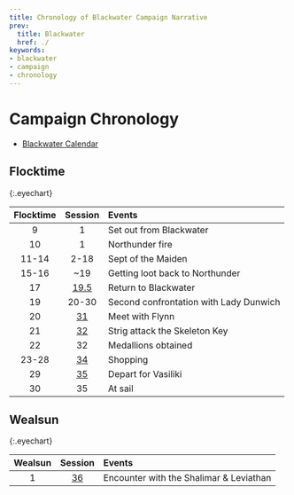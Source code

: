 ```yaml
---
title: Chronology of Blackwater Campaign Narrative
prev:
  title: Blackwater
  href: ./
keywords:
- blackwater
- campaign
- chronology
---
```


# Campaign Chronology

* [Blackwater Calendar](https://rickosborne.github.io/blackwater/guide/400-calendar.html)

## Flocktime

{:.eyechart}

| Flocktime | Session | Events |
| :---: | :---: | :--- |
| 9 | 1 | Set out from Blackwater |
| 10 | 1 | Northunder fire |
| 11-14 | 2-18 | Sept of the Maiden |
| 15-16 | ~19 | Getting loot back to Northunder |
| 17 | [19.5](../sessions/2021-01-02-Meta-Session-GM-Notes.md) | Return to Blackwater |
| 19 | 20-30 | Second confrontation with Lady Dunwich |
| 20 | [31](../sessions/2021-04-11-flynn-and-bear-it.md) | Meet with Flynn |
| 21 | [32](../sessions/2021-04-18-guy-interrupted.md) | Strig attack the Skeleton Key |
| 22 | 32 | Medallions obtained |
| 23-28 | [34](../sessions/2021-05-16-merchants-and-medallions.md) | Shopping |
| 29 | [35](../sessions/2021-05-23-the-three-hour-tour.md) | Depart for Vasiliki |
| 30 | 35 | At sail |

## Wealsun

{:.eyechart}

| Wealsun | Session | Events |
| :---: | :---: | :--- |
| 1 | [36](../sessions/2021-06-06-from-beneath-you-it-devours.md) | Encounter with the Shalimar & Leviathan |

